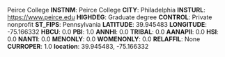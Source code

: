 
Peirce College
**INSTNM**: Peirce College
**CITY**: Philadelphia
**INSTURL**: https://www.peirce.edu
**HIGHDEG**: Graduate degree
**CONTROL**: Private nonprofit
**ST_FIPS**: Pennsylvania
**LATITUDE**: 39.945483
**LONGITUDE**: -75.166332
**HBCU**: 0.0
**PBI**: 1.0
**ANNHI**: 0.0
**TRIBAL**: 0.0
**AANAPII**: 0.0
**HSI**: 0.0
**NANTI**: 0.0
**MENONLY**: 0.0
**WOMENONLY**: 0.0
**RELAFFIL**: None
**CURROPER**: 1.0
**location**: 39.945483, -75.166332